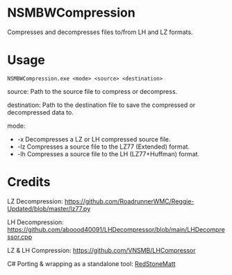 # NSMBWCompression
Compresses and decompresses files to/from LH and LZ formats.

# Usage
	NSMBWCompression.exe <mode> <source> <destination>

source:		Path to the source file to compress or decompress.

destination:	Path to the destination file to save the compressed or decompressed data to.

mode:

* -x		Decompresses a LZ or LH compressed source file.
* -lz		Compresses a source file to the LZ77 (Extended) format.
* -lh		Compresses a source file to the LH (LZ77+Huffman) format.

# Credits

LZ Decompression: https://github.com/RoadrunnerWMC/Reggie-Updated/blob/master/lz77.py

LH Decompression: https://github.com/aboood40091/LHDecompressor/blob/main/LHDecompressor.cpp

LZ & LH Compression: https://github.com/VNSMB/LHCompressor

C# Porting & wrapping as a standalone tool: [RedStoneMatt](https://github.com/RedStoneMatt/)
